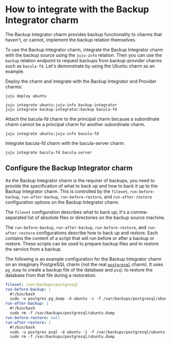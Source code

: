 # How to integrate with the Backup Integrator charm

The Backup Integrator charm provides backup functionality to charms that
haven't, or cannot, implement the backup relation themselves.

To use the Backup Integrator charm, integrate the Backup Integrator
charm with the backup source using the `juju-info` relation. Then you
can use the `backup` relation endpoint to request backups from
backup-provider charms such as `bacula-fd`. Let's
demonstrate by using the Ubuntu charm as an example.

Deploy the charm and integrate with the Backup Integrator 
and Provider charms:

```
juju deploy ubuntu

juju integrate ubuntu:juju-info backup-integrator
juju integrate backup-integrator:backup bacula-fd
```

Attach the bacula-fd charm to the principal charm because a
subordinate charm cannot be a principal charm for another
subordinate charm.

```
juju integrate ubuntu:juju-info bacula-fd
```

Integrate bacula-fd charm with the bacula-server charm:
```
juju integrate bacula-fd bacula-server
```

## Configure the Backup Integrator charm

As the Backup Integrator charm is the requirer of backups, you need to
provide the specification of what to back up and how to back it up to
the Backup Integrator charm. This is controlled by the `fileset`,
`run-before-backup`, `run-after-backup`, `run-before-restore`, and
`run-after-restore` configuration options on the Backup Integrator
charm.

The `fileset` configuration describes what to back up; it's a
comma-separated list of absolute files or directories on the backup
source machine.

The `run-before-backup`, `run-after-backup`, `run-before-restore`, and
`run-after-restore` configurations describe how to back up and restore.
Each contains the content of a script that will run before or after a
backup or restore. These scripts can be used to prepare backup files and
to restore the service from a backup.

The following is an example configuration for the Backup Integrator
charm on an imaginary PostgreSQL charm (not the
real [`postgresql`](https://charmhub.io/postgresql) charm). It uses
`pg_dump` to create a backup file of the database and `psql` to restore
the database from that file during a restoration.

```yaml
fileset: /var/backups/postgresql
run-before-backup: |
  #!/bin/bash
  sudo -u postgres pg_dump -d ubuntu -c -f /var/backups/postgresql/ubuntu.dump
run-after-backup: |
  #!/bin/bash
  sudo rm -f /var/backups/postgresql/ubuntu.dump
run-before-restore: null
run-after-restore: |
  #!/bin/bash
  sudo -u postgres psql -d ubuntu -1 -f /var/backups/postgresql/ubuntu.dump
  sudo rm -f /var/backups/postgresql/ubuntu.dump
```
